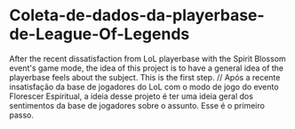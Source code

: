 # Coleta-de-dados-da-playerbase-de-League-Of-Legends
After the recent dissatisfaction from LoL playerbase with the Spirit Blossom event's game mode, the idea of this project is to have a general idea of the playerbase feels about the subject. This is the first step. //
Após a recente insatisfação da base de jogadores do LoL com o modo de jogo do evento Florescer Espiritual, a ideia desse projeto é ter uma ideia geral dos sentimentos da base de jogadores sobre o assunto. Esse é o primeiro passo.
